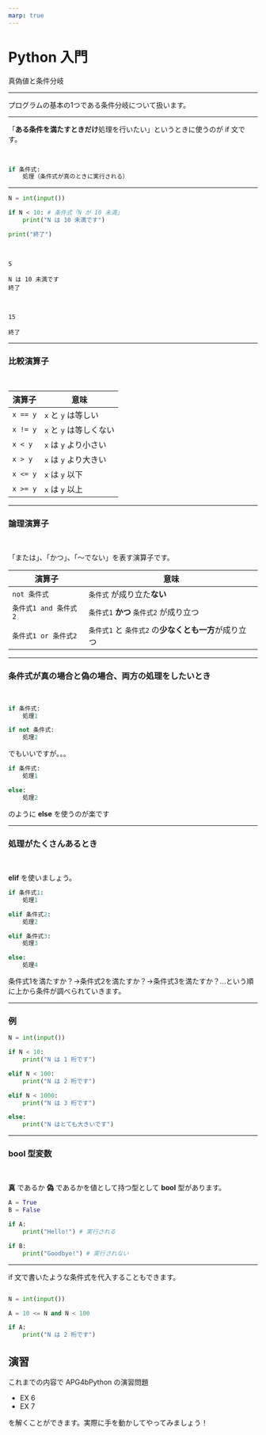 ```yaml
---
marp: true
---
```


# Python 入門
真偽値と条件分岐

---

プログラムの基本の1つである条件分岐について扱います。

---

「**ある条件を満たすときだけ**処理を行いたい」というときに使うのが if 文です。

<br>

```py
if 条件式:
    処理（条件式が真のときに実行される）
```

---


```py
N = int(input())

if N < 10: # 条件式「N が 10 未満」
    print("N は 10 未満です")

print("終了")
```
<br>

```
5
```
```
N は 10 未満です
終了
```

<br>

```
15
```
```
終了
```

---

### 比較演算子

<br>


| 演算子 | 意味 |
| ---- | ---- |
| `x == y` | `x` と `y` は等しい |
| `x != y` | `x` と `y` は等しくない |
| `x < y` | `x` は `y` より小さい |
| `x > y` | `x` は `y` より大きい |
| `x <= y` | `x` は `y` 以下 |
| `x >= y` | `x` は `y` 以上 |

---

### 論理演算子

<br>

「または」、「かつ」、「〜でない」を表す演算子です。

| 演算子 | 意味 |
| ---- | ---- |
| `not 条件式` | `条件式` が成り立た**ない** | 
| `条件式1 and 条件式2` | `条件式1` **かつ** `条件式2` が成り立つ |
| `条件式1 or 条件式2` | `条件式1` と `条件式2` の**少なくとも一方**が成り立つ |


---

### 条件式が真の場合と偽の場合、両方の処理をしたいとき

<br>

```py
if 条件式:
    処理1

if not 条件式:
    処理2
```

でもいいですが。。。

```py
if 条件式:
    処理1

else:
    処理2
```

のように **else** を使うのが楽です


---

### 処理がたくさんあるとき

<br>

**elif** を使いましょう。

```py
if 条件式1:
    処理1

elif 条件式2:
    処理2

elif 条件式3:
    処理3

else:
    処理4
```

条件式1を満たすか？→条件式2を満たすか？→条件式3を満たすか？...という順に上から条件が調べられていきます。

---

### 例

```py
N = int(input())

if N < 10:
    print("N は 1 桁です")

elif N < 100:
    print("N は 2 桁です")

elif N < 1000:
    print("N は 3 桁です")

else:
    print("N はとても大きいです")
```

---

### bool 型変数

<br>

**真** であるか **偽** であるかを値として持つ型として **bool** 型があります。

```py
A = True
B = False

if A:
    print("Hello!") # 実行される

if B:
    print("Goodbye!") # 実行されない

```

---

if 文で書いたような条件式を代入することもできます。

```py

N = int(input())

A = 10 <= N and N < 100

if A:
    print("N は 2 桁です")

```


## 演習

これまでの内容で APG4bPython の演習問題
- EX 6
- EX 7
  
を解くことができます。実際に手を動かしてやってみましょう！
